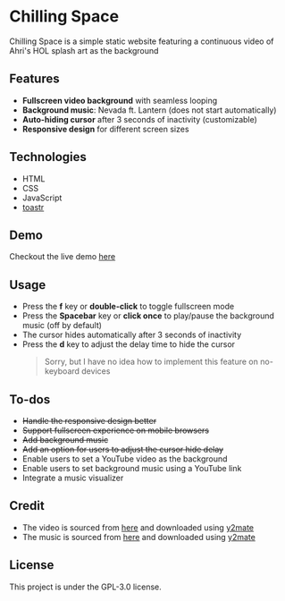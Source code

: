 # Chilling Space

Chilling Space is a simple static website featuring a continuous video of Ahri's HOL splash art as the background

## Features
- **Fullscreen video background** with seamless looping
- **Background music**: Nevada ft. Lantern (does not start automatically)
- **Auto-hiding cursor** after 3 seconds of inactivity (customizable)
- **Responsive design** for different screen sizes

## Technologies
- HTML
- CSS
- JavaScript
- [toastr](https://github.com/CodeSeven/toastr)

## Demo
Checkout the live demo [here](https://dtdong08.github.io/chilling-space)

## Usage
- Press the **f** key or **double-click** to toggle fullscreen mode
- Press the **Spacebar** key or **click once** to play/pause the background music (off by default)
- The cursor hides automatically after 3 seconds of inactivity
- Press the **d** key to adjust the delay time to hide the cursor
  > Sorry, but I have no idea how to implement this feature on no-keyboard devices

## To-dos
- ~~Handle the responsive design better~~
- ~~Support fullscreen experience on mobile browsers~~
- ~~Add background music~~
- ~~Add an option for users to adjust the cursor hide delay~~
- Enable users to set a YouTube video as the background
- Enable users to set background music using a YouTube link
- Integrate a music visualizer

## Credit
- The video is sourced from [here](https://www.youtube.com/watch?v=MRJH95ltQAU) and downloaded using [y2mate](https://www.y2mate.com)
- The music is sourced from [here](https://www.youtube.com/watch?v=IxSJzB7rAes) and downloaded using [y2mate](https://www.y2mate.com)

## License
This project is under the GPL-3.0 license.
